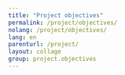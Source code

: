 ```yaml
---
title: "Project objectives"
permalink: /project/objectives/
nolang: /project/objectives/
lang: en
parenturl: /project/
layout: collage
group: project.objectives
---
```

<!--
  This page intentionally left blank.
  Contents will be filled automatically from the related pages
  (pages with `type`: section` and `group: project.overview` -->

